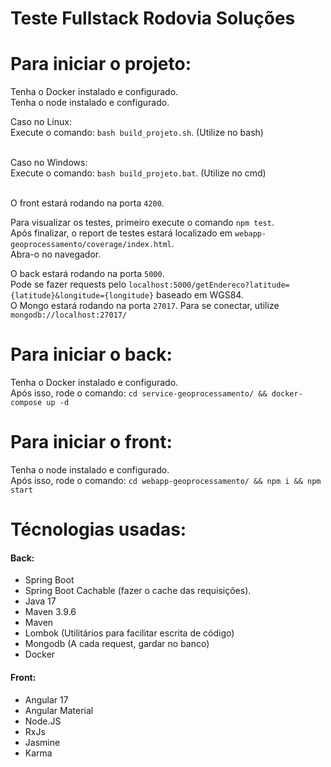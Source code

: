 # Teste Fullstack Rodovia Soluções

# Para iniciar o projeto:
Tenha o Docker instalado e configurado.<br>
Tenha o node instalado e configurado.<br>

Caso no Linux:<br>
Execute o comando: `bash build_projeto.sh`. (Utilize no bash)<br><br>

Caso no Windows:<br>
Execute o comando: `bash build_projeto.bat`. (Utilize no cmd)<br><br>

O front estará rodando na porta `4200`.<br>

Para visualizar os testes, primeiro execute o comando `npm test`.<br>
Após finalizar, o report de testes estará localizado em `webapp-geoprocessamento/coverage/index.html`.<br>
Abra-o no navegador.<br>

O back estará rodando na porta `5000`.<br>
Pode se fazer requests pelo `localhost:5000/getEndereco?latitude={latitude}&longitude={longitude}` baseado em WGS84.<br>
O Mongo estará rodando na porta `27017`. Para se conectar, utilize `mongodb://localhost:27017/`<br>

# Para iniciar o back:
Tenha o Docker instalado e configurado.<br>
Após isso, rode o comando: `cd service-geoprocessamento/ && docker-compose up -d`


# Para iniciar o front:
Tenha o node instalado e configurado.<br>
Após isso, rode o comando: `cd webapp-geoprocessamento/ && npm i && npm start`<br>


# Técnologias usadas:

#### Back:
- Spring Boot
- Spring Boot Cachable (fazer o cache das requisições).
- Java 17
- Maven 3.9.6
- Maven
- Lombok (Utilitários para facilitar escrita de código)
- Mongodb (A cada request, gardar no banco)
- Docker

#### Front:
- Angular 17
- Angular Material
- Node.JS
- RxJs
- Jasmine
- Karma